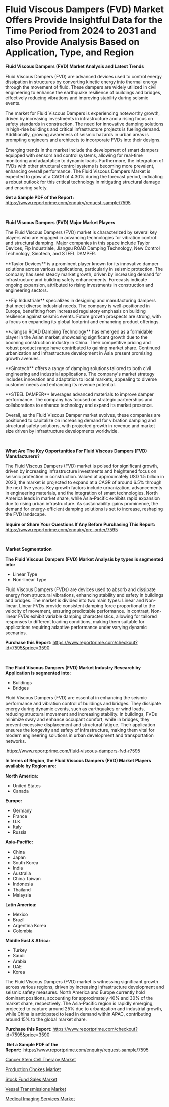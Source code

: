 <p><h1>Fluid Viscous Dampers (FVD) Market Offers Provide Insightful Data for the Time Period from 2024 to 2031 and also Provide Analysis Based on Application, Type, and Region</h1></p><p><strong>Fluid Viscous Dampers (FVD) Market Analysis and Latest Trends</strong></p>
<p><p>Fluid Viscous Dampers (FVD) are advanced devices used to control energy dissipation in structures by converting kinetic energy into thermal energy through the movement of fluid. These dampers are widely utilized in civil engineering to enhance the earthquake resilience of buildings and bridges, effectively reducing vibrations and improving stability during seismic events.</p><p>The market for Fluid Viscous Dampers is experiencing noteworthy growth, driven by increasing investments in infrastructure and a rising focus on safety standards in construction. The need for innovative damping solutions in high-rise buildings and critical infrastructure projects is fueling demand. Additionally, growing awareness of seismic hazards in urban areas is prompting engineers and architects to incorporate FVDs into their designs.</p><p>Emerging trends in the market include the development of smart dampers equipped with sensors and control systems, allowing for real-time monitoring and adaptation to dynamic loads. Furthermore, the integration of FVDs with other structural control systems is becoming more prevalent, enhancing overall performance. The Fluid Viscous Dampers Market is expected to grow at a CAGR of 4.30% during the forecast period, indicating a robust outlook for this critical technology in mitigating structural damage and ensuring safety.</p></p>
<p><strong>Get a Sample PDF of the Report:&nbsp;</strong> <a href="https://www.reportprime.com/enquiry/request-sample/7595">https://www.reportprime.com/enquiry/request-sample/7595</a></p>
<p>&nbsp;</p>
<p><strong>Fluid Viscous Dampers (FVD) Major Market Players</strong></p>
<p><p>The Fluid Viscous Dampers (FVD) market is characterized by several key players who are engaged in advancing technologies for vibration control and structural damping. Major companies in this space include Taylor Devices, Fip Industriale, Jiangsu ROAD Damping Technology, New Control Technology, Sinotech, and STEEL DAMPER.</p><p>**Taylor Devices** is a prominent player known for its innovative damper solutions across various applications, particularly in seismic protection. The company has seen steady market growth, driven by increasing demand for infrastructure and building safety enhancements. Forecasts indicate ongoing expansion, attributed to rising investments in construction and engineering sectors.</p><p>**Fip Industriale** specializes in designing and manufacturing dampers that meet diverse industrial needs. The company is well-positioned in Europe, benefitting from increased regulatory emphasis on building resilience against seismic events. Future growth prospects are strong, with a focus on expanding its global footprint and enhancing product offerings.</p><p>**Jiangsu ROAD Damping Technology** has emerged as a formidable player in the Asian market, showcasing significant growth due to the booming construction industry in China. Their competitive pricing and robust product range have contributed to gaining market share. Continued urbanization and infrastructure development in Asia present promising growth avenues.</p><p>**Sinotech** offers a range of damping solutions tailored to both civil engineering and industrial applications. The company's market strategy includes innovation and adaptation to local markets, appealing to diverse customer needs and enhancing its revenue potential.</p><p>**STEEL DAMPER** leverages advanced materials to improve damper performance. The company has focused on strategic partnerships and collaborations to enhance technology and expand its market presence.</p><p>Overall, as the Fluid Viscous Damper market evolves, these companies are positioned to capitalize on increasing demand for vibration damping and structural safety solutions, with projected growth in revenue and market size driven by infrastructure developments worldwide.</p></p>
<p>&nbsp;</p>
<p><strong>What Are The Key Opportunities For Fluid Viscous Dampers (FVD) Manufacturers?</strong></p>
<p><p>The Fluid Viscous Dampers (FVD) market is poised for significant growth, driven by increasing infrastructure investments and heightened focus on seismic protection in construction. Valued at approximately USD 1.5 billion in 2023, the market is projected to expand at a CAGR of around 6.5% through the next five years. Key growth factors include urbanization, advancements in engineering materials, and the integration of smart technologies. North America leads in market share, while Asia-Pacific exhibits rapid expansion due to rising urban infrastructure. As sustainability gains prominence, the demand for energy-efficient damping solutions is set to increase, reshaping the FVD landscape.</p></p>
<p><strong>Inquire or Share Your Questions If Any Before Purchasing This Report:</strong> <a href="https://www.reportprime.com/enquiry/pre-order/7595">https://www.reportprime.com/enquiry/pre-order/7595</a></p>
<p>&nbsp;</p>
<p><strong>Market Segmentation</strong></p>
<p><strong>The Fluid Viscous Dampers (FVD) Market Analysis by types is segmented into:</strong></p>
<p><ul><li>Linear Type</li><li>Non-linear Type</li></ul></p>
<p><p>Fluid Viscous Dampers (FVDs) are devices used to absorb and dissipate energy from structural vibrations, enhancing stability and safety in buildings and bridges. The market is divided into two main types: Linear and Non-linear. Linear FVDs provide consistent damping force proportional to the velocity of movement, ensuring predictable performance. In contrast, Non-linear FVDs exhibit variable damping characteristics, allowing for tailored responses to different loading conditions, making them suitable for applications requiring adaptive performance under varying dynamic scenarios.</p></p>
<p><strong>Purchase this Report:&nbsp;</strong><a href="https://www.reportprime.com/checkout?id=7595&price=3590">https://www.reportprime.com/checkout?id=7595&price=3590</a></p>
<p>&nbsp;</p>
<p><strong>The Fluid Viscous Dampers (FVD) Market Industry Research by Application is segmented into:</strong></p>
<p><ul><li>Buildings</li><li>Bridges</li></ul></p>
<p><p>Fluid Viscous Dampers (FVD) are essential in enhancing the seismic performance and vibration control of buildings and bridges. They dissipate energy during dynamic events, such as earthquakes or wind loads, reducing structural movement and increasing stability. In buildings, FVDs minimize sway and enhance occupant comfort, while in bridges, they prevent excessive displacement and structural fatigue. Their application ensures the longevity and safety of infrastructure, making them vital for modern engineering solutions in urban development and transportation networks.</p></p>
<p><a href="https://www.reportprime.com/fluid-viscous-dampers-fvd-r7595">&nbsp;https://www.reportprime.com/fluid-viscous-dampers-fvd-r7595</a></p>
<p><strong>In terms of Region, the Fluid Viscous Dampers (FVD) Market Players available by Region are:</strong></p>
<p>
    <p> <strong> North America: </strong>
        <ul>
            <li>United States</li>
            <li>Canada</li>
        </ul>
        </p> 
    <p> <strong> Europe: </strong>
        <ul>
            <li>Germany</li>
            <li>France</li>
            <li>U.K.</li>
            <li>Italy</li>
            <li>Russia</li>
        </ul>
        </p> 
    <p> <strong> Asia-Pacific: </strong>
        <ul>
            <li>China</li>
            <li>Japan</li>
            <li>South Korea</li>
            <li>India</li>
            <li>Australia</li>
            <li>China Taiwan</li>
            <li>Indonesia</li>
            <li>Thailand</li>
            <li>Malaysia</li>
        </ul>
        </p> 
    <p> <strong> Latin America: </strong>
        <ul>
            <li>Mexico</li>
            <li>Brazil</li>
            <li>Argentina Korea</li>
            <li>Colombia</li>
        </ul>
        </p> 
    <p> <strong> Middle East & Africa: </strong>
        <ul>
            <li>Turkey</li>
            <li>Saudi</li>
            <li>Arabia</li>
            <li>UAE</li>
            <li>Korea</li>
        </ul>
    </p>
    </p>
<p><p>The Fluid Viscous Dampers (FVD) market is witnessing significant growth across various regions, driven by increasing infrastructure development and seismic safety measures. North America and Europe currently hold dominant positions, accounting for approximately 40% and 30% of the market share, respectively. The Asia-Pacific region is rapidly emerging, projected to capture around 25% due to urbanization and industrial growth, while China is anticipated to lead in demand within APAC, contributing around 15% to the global market share.</p></p>
<p><strong>Purchase this Report: </strong><a href="https://www.reportprime.com/checkout?id=7595&price=3590">https://www.reportprime.com/checkout?id=7595&price=3590</a></p>
<p>&nbsp;<strong>Get a Sample PDF of the Report:&nbsp;&nbsp;</strong><a href="https://www.reportprime.com/enquiry/request-sample/7595">https://www.reportprime.com/enquiry/request-sample/7595</a></p>
<p><strong></strong></p>
<p><p><a href="https://medium.com/@penurundingin_24290/global-cancer-stem-cell-therapy-market-trends-analysis-and-future-growth-prospects-2024-2031-a9614c4011dd">Cancer Stem Cell Therapy Market</a></p><p><a href="https://www.linkedin.com/pulse/production-chokes-industry-sector-new-technologies-market-csh4e?trackingId=y%2BNIKan%2FQ86liO3JXc0kQg%3D%3D">Production Chokes Market</a></p><p><a href="https://issuu.com/reportprime-2/docs/stock-fund-sales-market-size-2030.p_8b8bbe9e43aab9">Stock Fund Sales Market</a></p><p><a href="https://issuu.com/reportprime-2/docs/vessel-transmissions-market-size-20_9574dfc57b0f4b">Vessel Transmissions Market</a></p><p><a href="https://www.linkedin.com/pulse/emerging-trends-medical-imaging-services-market-global-outlook-xzkje?trackingId=qNM0XYNLSIKCsz5hjx2iNg%3D%3D">Medical Imaging Services Market</a></p></p>